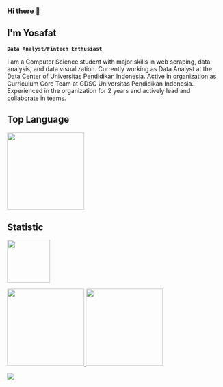 ### Hi there 👋

## I'm Yosafat

**`Data Analyst/Fintech Enthusiast`**

I am a Computer Science student with major skills in web scraping, data analysis, and data visualization. Currently working as Data Analyst at the Data Center of Universitas Pendidikan Indonesia. Active in organization as Curriculum Core Team at GDSC Universitas Pendidikan Indonesia. Experienced in the organization for 2 years and actively lead and collaborate in teams.

## Top Language
 <img height="180em" src="https://github-readme-stats-eight-theta.vercel.app/api?username=crypter70&show_icons=true&include_all_commits=true&count_private=true"/>

<!-- [![Top Langs](https://github-readme-stats.vercel.app/api/top-langs/?username=crypter70&layout=compact)](https://github.com/anuraghazra/github-readme-stats) -->

## Statistic
<img height="100em" src="https://github-readme-stats-eight-theta.vercel.app/api/top-langs/?username=crypter70&layout=compact&langs_count=8"/>

<!-- ![Forrest's GitHub stats](https://github-readme-stats.vercel.app/api?username=crypter70&show_icons=true&theme=swift) -->


<p align="left">
<a href="https://github.com/crypter70">
  <img height="180em" src="https://github-readme-stats-eight-theta.vercel.app/api?username=crypter70&show_icons=true&include_all_commits=true&count_private=true"/>
  <img height="180em" src="https://github-readme-stats-eight-theta.vercel.app/api/top-langs/?username=crypter70&layout=compact&langs_count=8&theme=algolia"/>
</a>
</p>


![](https://komarev.com/ghpvc/?username=crypter70)
<!--
**crypter70/crypter70** is a ✨ _special_ ✨ repository because its `README.md` (this file) appears on your GitHub profile.

Here are some ideas to get you started:

- 🔭 I’m currently working on ...
- 🌱 I’m currently learning ...
- 👯 I’m looking to collaborate on ...
- 🤔 I’m looking for help with ...
- 💬 Ask me about ...
- 📫 How to reach me: ...
- 😄 Pronouns: ...
- ⚡ Fun fact: ...
-->

